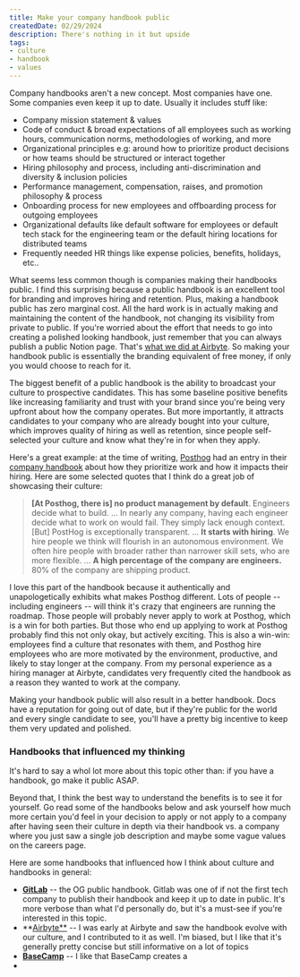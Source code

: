 ```yaml
---
title: Make your company handbook public
createdDate: 02/29/2024
description: There's nothing in it but upside
tags: 
- culture
- handbook
- values
---
```


Company handbooks aren't a new concept. Most companies have one. Some companies even keep it up to date. Usually it includes stuff like: 
- Company mission statement & values 
- Code of conduct & broad expectations of all employees such as working hours, communication norms, methodologies of working, and more
- Organizational principles e.g: around how to prioritize product decisions or how teams should be structured or interact together
- Hiring philosophy and process, including anti-discrimination and diversity & inclusion policies
- Performance management, compensation, raises, and promotion philosophy & process
- Onboarding process for new employees and offboarding process for outgoing employees
- Organizational defaults like default software for employees or default tech stack for the engineering team or the default hiring locations for distributed teams
- Frequently needed HR things like expense policies, benefits, holidays, etc..

What seems less common though is companies making their handbooks public. I find this surprising because a public handbook is an excellent tool for branding and improves hiring and retention. Plus, making a handbook public has zero marginal cost. All the hard work is in actually making and maintaining the content of the handbook, not changing its visibility from private to public. If you're worried about the effort that needs to go into creating a polished looking handbook, just remember that you can always publish a public Notion page. That's [what we did at Airbyte](https://handbook.airbyte.com). So making your handbook public is essentially the branding equivalent of free money, if only you would choose to reach for it.

The biggest benefit of a public handbook is the ability to broadcast your culture to prospective candidates. This has some baseline positive benefits like increasing familiarity and trust with your brand since you're being very upfront about how the company operates. But more importantly, it attracts candidates to your company who are already bought into your culture, which improves quality of hiring as well as retention, since people self-selected your culture and know what they're in for when they apply. 

Here's a great example: at the time of writing, [Posthog](posthog.com) had an entry in their [company handbook](https://posthog.com/handbook/world-class-engineering) about how they prioritize work and how it impacts their hiring. Here are some selected quotes that I think do a great job of showcasing their culture: 

>   **[At Posthog, there is] no product management by default**. Engineers decide what to build. 
>  ...
>  In nearly any company, having each engineer decide what to work on would fail. They simply lack enough context. [But] PostHog is exceptionally transparent. 
>  ...
>  **It starts with hiring**. We hire people we think will flourish in an autonomous environment. We often hire people with broader rather than narrower skill sets, who are more flexible. 
>  ...
>  **A high percentage of the company are engineers.** 80% of the company are shipping product. 

I love this part of the handbook because it authentically and unapologetically exhibits what makes Posthog different. Lots of people -- including engineers -- will think it's crazy that engineers are running the roadmap. Those people will probably never apply to work at Posthog, which is a win for both parties. But those who end up applying to work at Posthog probably find this not only okay, but actively exciting. This is also a win-win: employees find a culture that resonates with them, and Posthog hire employees who are more motivated by the environment, productive, and likely to stay longer at the company. From my personal experience as a hiring manager at Airbyte, candidates very frequently cited the handbook as a reason they wanted to work at the company. 

Making your handbook public will also result in a better handbook. Docs have a reputation for going out of date, but if they're public for the world and every single candidate to see, you'll have a pretty big incentive to keep them very updated and polished. 

### Handbooks that influenced my thinking
It's hard to say a whol lot more about this topic other than: if you have a handbook, go make it public ASAP. 

Beyond that, I think the best way to understand the benefits is to see it for yourself. Go read some of the handbooks below and ask yourself how much more certain you'd feel in your decision to apply or not apply to a company after having seen their culture in depth via their handbook vs. a company where you just saw a single job description and maybe some vague values on the careers page. 

Here are some handbooks that influenced how I think about culture and handbooks in general: 

- **[GitLab](https://handbook.gitlab.com)** -- the OG public handbook. Gitlab was one of if not the first tech company to publish their handbook and keep it up to date in public. It's more verbose than what I'd personally do, but it's a must-see if you're interested in this topic. 
- **[Airbyte**](handbook.airbyte.com) -- I was early at Airbyte and saw the handbook evolve with our culture, and I contributed to it as well. I'm biased, but I like that it's generally pretty concise but still informative on a lot of topics
- [**BaseCamp**](https://basecamp.com/handbook) -- I like that BaseCamp creates a 
- 